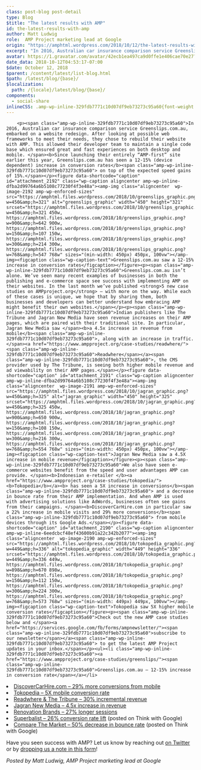 ```yaml
---
class: post-blog post-detail
type: Blog
$title: "The latest results with AMP"
id: the-latest-results-with-amp
author: Matt Ludwig
role:  AMP Project marketing lead at Google
origin: "https://amphtml.wordpress.com/2018/10/12/the-latest-results-with-amp/amp/"
excerpt: "In 2016, Australian car insurance comparison service Greenslips.com.au, embarked on a website redesign. After looking at possible web frameworks to meet their needs, they chose to rebuild their website with AMP. This allowed their developer team to maintain a single code base which ensured great and fast experiences on both desktop and mobile. Since launching [&#8230;]"
avatar: https://1.gravatar.com/avatar/42ecb1ea497ca9d0ffe1e406cae70e27?s=96&d=identicon&r=G
date_data: 2018-10-12T04:53:17-07:00
$date: October 12, 2018
$parent: /content/latest/list-blog.html
$path: /latest/blog/{base}/
$localization:
  path: /{locale}/latest/blog/{base}/
components:
  - social-share
inlineCSS: .amp-wp-inline-329fdb7771c10d07df9eb73273c95a60{font-weight:400;}.amp-wp-inline-6eedcbcf48ef43600b91a22c342b2077{max-width:449px;}.amp-wp-inline-dfba2d99764a6b5108c77230f4f3e48a{max-width:450px;}
---
```


<div class="amp-wp-article-content">

		<p><span class="amp-wp-inline-329fdb7771c10d07df9eb73273c95a60">In 2016, Australian car insurance comparison service Greenslips.com.au, embarked on a website redesign. After looking at possible web frameworks to meet their needs, they chose to rebuild their website with AMP. This allowed their developer team to maintain a single code base which ensured great and fast experiences on both desktop and mobile. </span><b>Since launching their entirely “AMP-first” site earlier this year, Greenslips.com.au has seen a 12-15% (device dependent) increase in conversion rates</b><span class="amp-wp-inline-329fdb7771c10d07df9eb73273c95a60"> on top of the expected speed gains of 15%.</span></p><figure data-shortcode="caption" id="attachment_2192" class="wp-caption aligncenter amp-wp-inline-dfba2d99764a6b5108c77230f4f3e48a"><amp-img class="aligncenter  wp-image-2192 amp-wp-enforced-sizes" src="https://amphtml.files.wordpress.com/2018/10/greenslips_graphic.png?w=450&amp;h=321" alt="greenslips_graphic" width="450" height="321" srcset="https://amphtml.files.wordpress.com/2018/10/greenslips_graphic.png?w=450&amp;h=321 450w, https://amphtml.files.wordpress.com/2018/10/greenslips_graphic.png?w=900&amp;h=642 900w, https://amphtml.files.wordpress.com/2018/10/greenslips_graphic.png?w=150&amp;h=107 150w, https://amphtml.files.wordpress.com/2018/10/greenslips_graphic.png?w=300&amp;h=214 300w, https://amphtml.files.wordpress.com/2018/10/greenslips_graphic.png?w=768&amp;h=547 768w" sizes="(min-width: 450px) 450px, 100vw"></amp-img><figcaption class="wp-caption-text">Greenslips.com.au saw a 12-15% increase in conversion rates</figcaption></figure><p><span class="amp-wp-inline-329fdb7771c10d07df9eb73273c95a60">Greenslips.com.au isn’t alone. We’ve seen many recent examples of businesses in both the publishing and e-commerce space see success with implementing AMP on their websites. In the last month we’ve published <strong>5 new case studies on AMPproject.org</strong> — with more on the way. While each of these cases is unique, we hope that by sharing them, both businesses and developers can better understand how embracing AMP might benefit their own websites.</span></p><p><span class="amp-wp-inline-329fdb7771c10d07df9eb73273c95a60">Indian publishers like The Tribune and Jagran New Media have seen revenue increases on their AMP pages, which are paired with their traditional site. In particular, Jagran New Media saw </span><b>a 4.5x increase in revenue from mobile</b><span class="amp-wp-inline-329fdb7771c10d07df9eb73273c95a60">, along with an increase in traffic. </span><a href="https://www.ampproject.org/case-studies/readwhere/"><span class="amp-wp-inline-329fdb7771c10d07df9eb73273c95a60">Readwhere</span></a><span class="amp-wp-inline-329fdb7771c10d07df9eb73273c95a60">, the CMS provider used by The Tribune, is seeing both higher mobile revenue and ad viewability on their AMP pages.</span></p><figure data-shortcode="caption" id="attachment_2191" class="wp-caption aligncenter amp-wp-inline-dfba2d99764a6b5108c77230f4f3e48a"><amp-img class="aligncenter  wp-image-2191 amp-wp-enforced-sizes" src="https://amphtml.files.wordpress.com/2018/10/jagran_graphic.png?w=450&amp;h=325" alt="jagran_graphic" width="450" height="325" srcset="https://amphtml.files.wordpress.com/2018/10/jagran_graphic.png?w=450&amp;h=325 450w, https://amphtml.files.wordpress.com/2018/10/jagran_graphic.png?w=900&amp;h=650 900w, https://amphtml.files.wordpress.com/2018/10/jagran_graphic.png?w=150&amp;h=108 150w, https://amphtml.files.wordpress.com/2018/10/jagran_graphic.png?w=300&amp;h=216 300w, https://amphtml.files.wordpress.com/2018/10/jagran_graphic.png?w=768&amp;h=554 768w" sizes="(min-width: 450px) 450px, 100vw"></amp-img><figcaption class="wp-caption-text">Jagran New Media saw a 4.5X increase in mobile revenue</figcaption></figure><p><span class="amp-wp-inline-329fdb7771c10d07df9eb73273c95a60">We also have seen e-commerce websites benefit from the speed and user advantages AMP can provide. </span><b>Indonesian e-retailer </b><a href="https://www.ampproject.org/case-studies/tokopedia/"><b>Tokopedia</b></a><b> has seen a 5X increase in conversions</b><span class="amp-wp-inline-329fdb7771c10d07df9eb73273c95a60"> and a decrease in bounce rate from their AMP implementation. And when AMP is used with advertising solutions like AdWords, businesses often see gains from their campaigns. </span><b>DiscoverCarHire.com in particular saw a 22% increase in mobile visits and 29% more conversions</b><span class="amp-wp-inline-329fdb7771c10d07df9eb73273c95a60"> from mobile devices through its Google Ads.</span></p><figure data-shortcode="caption" id="attachment_2190" class="wp-caption aligncenter amp-wp-inline-6eedcbcf48ef43600b91a22c342b2077"><amp-img class="aligncenter  wp-image-2190 amp-wp-enforced-sizes" src="https://amphtml.files.wordpress.com/2018/10/tokopedia_graphic.png?w=449&amp;h=336" alt="tokopedia_graphic" width="449" height="336" srcset="https://amphtml.files.wordpress.com/2018/10/tokopedia_graphic.png?w=449&amp;h=336 449w, https://amphtml.files.wordpress.com/2018/10/tokopedia_graphic.png?w=898&amp;h=670 898w, https://amphtml.files.wordpress.com/2018/10/tokopedia_graphic.png?w=150&amp;h=112 150w, https://amphtml.files.wordpress.com/2018/10/tokopedia_graphic.png?w=300&amp;h=224 300w, https://amphtml.files.wordpress.com/2018/10/tokopedia_graphic.png?w=768&amp;h=573 768w" sizes="(min-width: 449px) 449px, 100vw"></amp-img><figcaption class="wp-caption-text">Tokopedia saw 5X higher mobile conversion rates</figcaption></figure><p><span class="amp-wp-inline-329fdb7771c10d07df9eb73273c95a60">Check out the new AMP case studies below and </span><a href="https://services.google.com/fb/forms/ampnewsletter/"><span class="amp-wp-inline-329fdb7771c10d07df9eb73273c95a60">subscribe to our newsletter</span></a><span class="amp-wp-inline-329fdb7771c10d07df9eb73273c95a60"> to get the latest AMP Project updates in your inbox.</span></p><ul><li class="amp-wp-inline-329fdb7771c10d07df9eb73273c95a60"><a href="https://www.ampproject.org/case-studies/greenslips/"><span class="amp-wp-inline-329fdb7771c10d07df9eb73273c95a60">Greenslips.com.au – 12-15% increase in conversion rate</span></a></li>
<li class="amp-wp-inline-329fdb7771c10d07df9eb73273c95a60"><a href="https://www.ampproject.org/case-studies/discover_car_hire/"><span class="amp-wp-inline-329fdb7771c10d07df9eb73273c95a60">DiscoverCarHire.com – 29% more conversions from mobile</span></a></li>
<li class="amp-wp-inline-329fdb7771c10d07df9eb73273c95a60"><a href="https://www.ampproject.org/case-studies/tokopedia/"><span class="amp-wp-inline-329fdb7771c10d07df9eb73273c95a60">Tokopedia – 5X mobile conversion rate</span></a></li>
<li class="amp-wp-inline-329fdb7771c10d07df9eb73273c95a60"><a href="https://www.ampproject.org/case-studies/readwhere/"><span class="amp-wp-inline-329fdb7771c10d07df9eb73273c95a60">Readwhere &amp; The Tribune – 30% incremental revenue</span></a></li>
<li class="amp-wp-inline-329fdb7771c10d07df9eb73273c95a60"><a href="https://www.ampproject.org/case-studies/jagran/"><span class="amp-wp-inline-329fdb7771c10d07df9eb73273c95a60">Jagran New Media – 4.5x increase in revenue</span></a></li>
<li class="amp-wp-inline-329fdb7771c10d07df9eb73273c95a60"><a href="https://www.ampproject.org/case-studies/renovation_brands/"><span class="amp-wp-inline-329fdb7771c10d07df9eb73273c95a60">Renovation Brands – 27% longer sessions</span></a></li>
<li class="amp-wp-inline-329fdb7771c10d07df9eb73273c95a60"><a href="https://www.thinkwithgoogle.com/intl/en-145/success-stories/local-case-studies/superbalist-cuts-page-load-time-lift-conversion-rate-26/"><span class="amp-wp-inline-329fdb7771c10d07df9eb73273c95a60">Superbalist – 26% conversion rate lift</span></a><span class="amp-wp-inline-329fdb7771c10d07df9eb73273c95a60"> (posted on Think with Google)</span></li>
<li class="amp-wp-inline-329fdb7771c10d07df9eb73273c95a60"><a href="https://www.thinkwithgoogle.com/intl/en-gb/success-stories/uk-success-stories/how-compare-market-built-performance-everything-they-design-and-decreased-bounce-rates-across-all-product-pages-50/"><span class="amp-wp-inline-329fdb7771c10d07df9eb73273c95a60">Compare The Market – 50% decrease in bounce rate</span></a><span class="amp-wp-inline-329fdb7771c10d07df9eb73273c95a60"> (posted on Think with Google)</span></li>
</ul><p><span class="amp-wp-inline-329fdb7771c10d07df9eb73273c95a60">Have you seen success with AMP? Let us know by reaching out </span><a href="http://twitter.com/amphtml"><span class="amp-wp-inline-329fdb7771c10d07df9eb73273c95a60">on Twitter</span></a><span class="amp-wp-inline-329fdb7771c10d07df9eb73273c95a60"> or by </span><a href="https://goo.gl/forms/40wWKsUfHplLmEdc2"><span class="amp-wp-inline-329fdb7771c10d07df9eb73273c95a60">dropping us a note in this form</span></a><span class="amp-wp-inline-329fdb7771c10d07df9eb73273c95a60">!</span></p><p><em><span class="amp-wp-inline-329fdb7771c10d07df9eb73273c95a60">Posted by Matt Ludwig, AMP Project marketing lead at Google</span></em></p>	</div>

	

</div>

